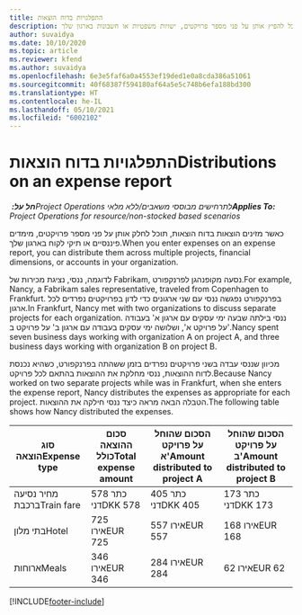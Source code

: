 ```yaml
---
title: התפלגויות בדוח הוצאות
description: כאשר מזינים הוצאות בדוח הוצאות, תוכל להפיץ אותן על פני מספר פרויקטים, ישויות משפטיות או חשבונות בארגון שלך.
author: suvaidya
ms.date: 10/10/2020
ms.topic: article
ms.reviewer: kfend
ms.author: suvaidya
ms.openlocfilehash: 6e3e5faf6a0a4553ef19ded1e0a8cda386a51061
ms.sourcegitcommit: 40f68387f594180af64a5e5c748b6efa188bd300
ms.translationtype: HT
ms.contentlocale: he-IL
ms.lasthandoff: 05/10/2021
ms.locfileid: "6002102"
---
```

# <a name="distributions-on-an-expense-report"></a><span data-ttu-id="6a7e9-103">התפלגויות בדוח הוצאות</span><span class="sxs-lookup"><span data-stu-id="6a7e9-103">Distributions on an expense report</span></span>

<span data-ttu-id="6a7e9-104">_**חל על:** ‏Project Operations לתרחישים מבוססי משאבים/ללא מלאי_</span><span class="sxs-lookup"><span data-stu-id="6a7e9-104">_**Applies To:** Project Operations for resource/non-stocked based scenarios_</span></span>

<span data-ttu-id="6a7e9-105">כאשר מזינים הוצאות בדוח הוצאות, תוכל לחלק אותן על פני מספר פרויקטים, מימדים פיננסיים או תיקי לקוח בארגון שלך.</span><span class="sxs-lookup"><span data-stu-id="6a7e9-105">When you enter expenses on an expense report, you can distribute them across multiple projects, financial dimensions, or accounts in your organization.</span></span>

<span data-ttu-id="6a7e9-106">לדוגמה, ננסי, נציגת מכירות של Fabrikam, נסעה מקופנהגן לפרנקפורט.</span><span class="sxs-lookup"><span data-stu-id="6a7e9-106">For example, Nancy, a Fabrikam sales representative, traveled from Copenhagen to Frankfurt.</span></span> <span data-ttu-id="6a7e9-107">בפרנקפורט נפגשה ננסי עם שני ארגונים כדי לדון בפרויקטים נפרדים לכל ארגון.</span><span class="sxs-lookup"><span data-stu-id="6a7e9-107">In Frankfurt, Nancy met with two organizations to discuss separate projects for each organization.</span></span> <span data-ttu-id="6a7e9-108">ננסי בילתה שבעה ימי עסקים עם ארגון א' בעבודה על פרויקט א', ושלושה ימי עסקים בעבודה עם ארגון ב' על פרויקט ב'.</span><span class="sxs-lookup"><span data-stu-id="6a7e9-108">Nancy spent seven business days working with organization A on project A, and three business days working with organization B on project B.</span></span>

<span data-ttu-id="6a7e9-109">מכיוון שננסי עבדה בשני פרויקטים נפרדים בזמן ששהתה בפרנקפורט, כשהיא נכנסת לדוח ההוצאות, ננסי מחלקת את ההוצאות בהתאם לכל פרויקט.</span><span class="sxs-lookup"><span data-stu-id="6a7e9-109">Because Nancy worked on two separate projects while was in Frankfurt, when she enters the expense report, Nancy distributes the expenses as appropriate for each project.</span></span> <span data-ttu-id="6a7e9-110">הטבלה הבאה מראה כיצד ננסי חילקה את ההוצאות.</span><span class="sxs-lookup"><span data-stu-id="6a7e9-110">The following table shows how Nancy distributed the expenses.</span></span>

| <span data-ttu-id="6a7e9-111">סוג הוצאה</span><span class="sxs-lookup"><span data-stu-id="6a7e9-111">Expense type</span></span> | <span data-ttu-id="6a7e9-112">סכום ההוצאה כולל</span><span class="sxs-lookup"><span data-stu-id="6a7e9-112">Total expense amount</span></span> | <span data-ttu-id="6a7e9-113">הסכום שהוחל על פרויקט א'</span><span class="sxs-lookup"><span data-stu-id="6a7e9-113">Amount distributed to project A</span></span> | <span data-ttu-id="6a7e9-114">הסכום שהוחל על פרויקט ב'</span><span class="sxs-lookup"><span data-stu-id="6a7e9-114">Amount distributed to project B</span></span> |
|--------------|----------------------|---------------------------------|---------------------------------|
| <span data-ttu-id="6a7e9-115">מחיר נסיעה ברכבת</span><span class="sxs-lookup"><span data-stu-id="6a7e9-115">Train fare</span></span>   | <span data-ttu-id="6a7e9-116">578 כתר דני</span><span class="sxs-lookup"><span data-stu-id="6a7e9-116">DKK 578</span></span>              | <span data-ttu-id="6a7e9-117">405 כתר דני</span><span class="sxs-lookup"><span data-stu-id="6a7e9-117">DKK 405</span></span>                         | <span data-ttu-id="6a7e9-118">173 כתר דני</span><span class="sxs-lookup"><span data-stu-id="6a7e9-118">DKK 173</span></span>                         |
| <span data-ttu-id="6a7e9-119">בתי מלון</span><span class="sxs-lookup"><span data-stu-id="6a7e9-119">Hotel</span></span>        | <span data-ttu-id="6a7e9-120">725‎ אירו</span><span class="sxs-lookup"><span data-stu-id="6a7e9-120">EUR 725</span></span>              | <span data-ttu-id="6a7e9-121">557‎ אירו</span><span class="sxs-lookup"><span data-stu-id="6a7e9-121">EUR 557</span></span>                         | <span data-ttu-id="6a7e9-122">168‎ אירו</span><span class="sxs-lookup"><span data-stu-id="6a7e9-122">EUR 168</span></span>                         |
| <span data-ttu-id="6a7e9-123">ארוחות</span><span class="sxs-lookup"><span data-stu-id="6a7e9-123">Meals</span></span>        | <span data-ttu-id="6a7e9-124">346‎ אירו</span><span class="sxs-lookup"><span data-stu-id="6a7e9-124">EUR 346</span></span>              | <span data-ttu-id="6a7e9-125">284‎ אירו</span><span class="sxs-lookup"><span data-stu-id="6a7e9-125">EUR 284</span></span>                         | <span data-ttu-id="6a7e9-126">62‎ אירו</span><span class="sxs-lookup"><span data-stu-id="6a7e9-126">EUR 62</span></span>                          |


[!INCLUDE[footer-include](../includes/footer-banner.md)]